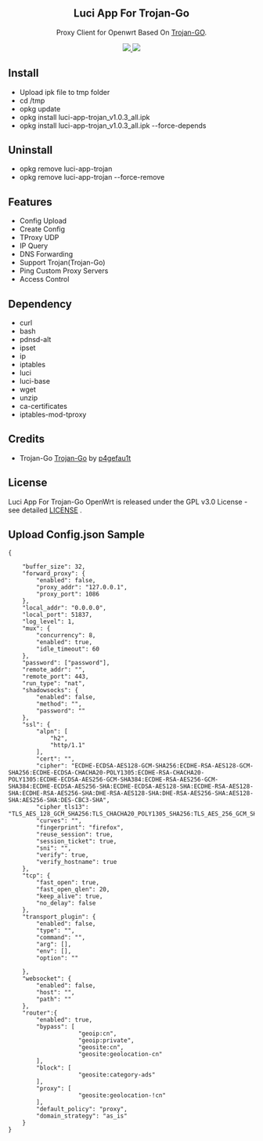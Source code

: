 <h2 align="center">
  <br>Luci App For Trojan-Go <br>
</h2>
  <p align="center">
	Proxy Client for Openwrt Based On <a href="https://github.com/p4gefau1t/trojan-go" target="_blank">Trojan-GO</a>.
  </p>
  <p align="center">
  <a target="_blank" href="https://github.com/frainzy1477/luci-app-trojan/releases/tag/v1.0.3">
    <img src="https://img.shields.io/badge/Luci%20App%20For%20TrojanGo-v1.0.3-blue.svg"> 	  
  </a>
  <a href="https://github.com/frainzy1477/luci-app-trojan/releases" target="_blank">
        <img src="https://img.shields.io/github/downloads/frainzy1477/luci-app-trojan/total.svg?style=flat-square"/>
   </a>
  </p>

  
 ## Install
- Upload ipk file to tmp folder
- cd /tmp
- opkg update
- opkg install luci-app-trojan_v1.0.3_all.ipk  
- opkg install luci-app-trojan_v1.0.3_all.ipk --force-depends

 ## Uninstall
- opkg remove luci-app-trojan 
- opkg remove luci-app-trojan --force-remove

## Features
- Config Upload
- Create Config
- TProxy UDP
- IP Query
- DNS Forwarding
- Support Trojan(Trojan-Go)
- Ping Custom Proxy Servers
- Access Control


## Dependency
- curl
- bash
- pdnsd-alt
- ipset
- ip
- iptables
- luci
- luci-base
- wget
- unzip
- ca-certificates
- iptables-mod-tproxy

## Credits
* Trojan-Go [Trojan-Go](https://github.com/p4gefau1t/trojan-go) by [p4gefau1t](https://github.com/p4gefau1t)

## License  
Luci App For Trojan-Go OpenWrt is released under the GPL v3.0 License - see detailed [LICENSE](https://github.com/frainzy1477/luci-app-trojan/blob/master/LICENSE) .


## Upload Config.json Sample
```
{

    "buffer_size": 32,
    "forward_proxy": {
        "enabled": false,
        "proxy_addr": "127.0.0.1",
        "proxy_port": 1086
    },	
    "local_addr": "0.0.0.0",
    "local_port": 51837,
    "log_level": 1,
    "mux": {
        "concurrency": 8,
        "enabled": true,
        "idle_timeout": 60
    },
    "password": ["password"],
    "remote_addr": "",
    "remote_port": 443,
    "run_type": "nat",
    "shadowsocks": {
        "enabled": false,
        "method": "",
        "password": ""
    },
    "ssl": {
        "alpn": [
            "h2",
            "http/1.1"
        ],
        "cert": "",
        "cipher": "ECDHE-ECDSA-AES128-GCM-SHA256:ECDHE-RSA-AES128-GCM-SHA256:ECDHE-ECDSA-CHACHA20-POLY1305:ECDHE-RSA-CHACHA20-POLY1305:ECDHE-ECDSA-AES256-GCM-SHA384:ECDHE-RSA-AES256-GCM-SHA384:ECDHE-ECDSA-AES256-SHA:ECDHE-ECDSA-AES128-SHA:ECDHE-RSA-AES128-SHA:ECDHE-RSA-AES256-SHA:DHE-RSA-AES128-SHA:DHE-RSA-AES256-SHA:AES128-SHA:AES256-SHA:DES-CBC3-SHA",
        "cipher_tls13": "TLS_AES_128_GCM_SHA256:TLS_CHACHA20_POLY1305_SHA256:TLS_AES_256_GCM_SHA384",
        "curves": "",
        "fingerprint": "firefox",
        "reuse_session": true,
        "session_ticket": true,
        "sni": "",
        "verify": true,
        "verify_hostname": true
    },
    "tcp": {
        "fast_open": true,
        "fast_open_qlen": 20,
        "keep_alive": true,
        "no_delay": false
    },
    "transport_plugin": {
        "enabled": false,
        "type": "",
        "command": "",
        "arg": [],
        "env": [],
        "option": ""
        
    },	
    "websocket": {
        "enabled": false,
        "host": "",
        "path": ""
    },	
    "router":{
        "enabled": true,
        "bypass": [
                    "geoip:cn",
                    "geoip:private",
                    "geosite:cn",
                    "geosite:geolocation-cn"
        ],
        "block": [
                    "geosite:category-ads"
        ],
        "proxy": [
                    "geosite:geolocation-!cn"
        ],
        "default_policy": "proxy",
        "domain_strategy": "as_is"
    }
}
```
